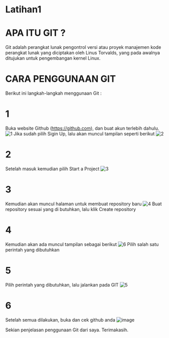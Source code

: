 # Latihan1
# APA ITU GIT ?
Git adalah perangkat lunak pengontrol versi atau proyek manajemen kode perangkat lunak yang diciptakan oleh Linus Torvalds, yang pada awalnya ditujukan untuk pengembangan kernel Linux.
# CARA PENGGUNAAN GIT
Berikut ini langkah-langkah menggunaan Git :
# 1
Buka website Github (https://github.com), dan buat akun terlebih dahulu.
![1](https://user-images.githubusercontent.com/46928851/51545866-7695cd00-1e95-11e9-8ad3-3538f69ea57b.png)
Jika sudah pilih Sigin Up, lalu akan muncul tampilan seperti berikut
![2](https://user-images.githubusercontent.com/46928851/51545996-c8d6ee00-1e95-11e9-9a67-4c5432212a9a.png)
# 2
Setelah masuk kemudian pilih Start a Project
![3](https://user-images.githubusercontent.com/46928851/51545997-c96f8480-1e95-11e9-84dc-99e813ef6a44.png)
# 3
Kemudian akan muncul halaman untuk membuat repository baru
![4](https://user-images.githubusercontent.com/46928851/51545998-c96f8480-1e95-11e9-8762-abdc16137f1c.png)
Buat repository sesuai yang di butuhkan, lalu klik Create repository
# 4
Kemudian akan ada muncul tampilan sebagai berikut
![6](https://user-images.githubusercontent.com/46928851/51546704-5535e080-1e97-11e9-8aeb-9b7fda619f23.png)
Pilih salah satu perintah yang dibutuhkan
# 5
Pilih perintah yang dibutuhkan, lalu jalankan pada GIT
![5](https://user-images.githubusercontent.com/46928851/51545999-ca081b00-1e95-11e9-88b5-84d934e01c81.png)
# 6
Setelah semua dilakukan, buka dan cek github anda
![image](https://user-images.githubusercontent.com/44330056/51526951-10458600-1e66-11e9-8a64-3742faeacd89.png)

Sekian penjelasan penggunaan Git dari saya.
Terimakasih.
